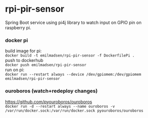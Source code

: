 # rpi-pir-sensor
Spring Boot service using pi4j library to watch input on GPIO pin on raspberry pi.   

### docker pi
build image for pi:  
```docker build -t emilmadsen/rpi-pir-sensor -f DockerfilePi .```  
push to dockerhub   
```docker push emilmadsen/rpi-pir-sensor```   
run on pi:  
```docker run --restart always --device /dev/gpiomem:/dev/gpiomem emilmadsen/rpi-pir-sensor```


### ouroboros (watch+redeploy changes)
https://github.com/pyouroboros/ouroboros  
```docker run -d --restart always --name ouroboros -v /var/run/docker.sock:/var/run/docker.sock pyouroboros/ouroboros```
